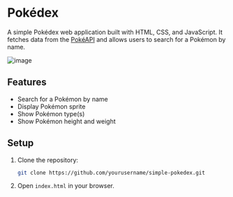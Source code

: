 # Pokédex

A simple Pokédex web application built with HTML, CSS, and JavaScript. It fetches data from the [PokéAPI](https://pokeapi.co/) and allows users to search for a Pokémon by name.

![image](https://github.com/user-attachments/assets/f4666f75-c643-4a55-8180-ae31f5ab0058)

## Features
- Search for a Pokémon by name
- Display Pokémon sprite
- Show Pokémon type(s)
- Show Pokémon height and weight

## Setup
1. Clone the repository:
   ```bash
   git clone https://github.com/yourusername/simple-pokedex.git
   ```
2. Open `index.html` in your browser.

